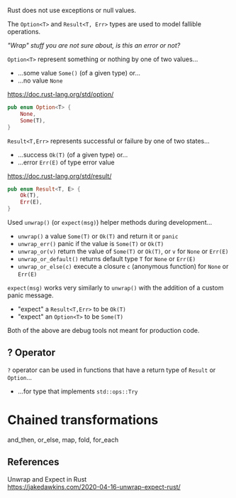 Rust does not use exceptions or null values.

The `Option<T>` and `Result<T, Err>` types are used to model fallible operations.

_"Wrap" stuff you are not sure about, is this an error or not?_

`Option<T>` represent something or nothing by one of two values...

* ...some value `Some()` (of a given type) or...
* ...no value `None`

<https://doc.rust-lang.org/std/option/>

```rust
pub enum Option<T> {
    None,
    Some(T),
}
```

`Result<T,Err>`  represents successful or failure by one of two states...

* ...success `Ok(T)` (of a given type) or...
* ...error `Err(E)` of type error value

<https://doc.rust-lang.org/std/result/>

```rust
pub enum Result<T, E> {
    Ok(T),
    Err(E),
}
```

Used `unwrap()` (or `expect(msg)`) helper methods during development...

* `unwrap()` a value `Some(T)` or `Ok(T)` and return it or `panic`
* `unwrap_err()` panic if the value is `Some(T)` or `Ok(T)`
* `unwrap_or(v)` return the value of `Some(T)` or `Ok(T)`, or `v` for `None` or `Err(E)`
* `unwrap_or_default()` returns default type `T` for `None` or `Err(E)`
* `unwrap_or_else(c)`  execute a closure `c` (anonymous function) for `None` or `Err(E)`

`expect(msg)` works very similarly to `unwrap()` with the addition of a custom panic message.

* "expect" a `Result<T,Err>` to be `Ok(T)`
* "expect" an `Option<T>` to be `Some(T)` 

Both of the above are debug tools not meant for production code.

## ? Operator

`?` operator can be used in functions that have a return type of `Result` or `Option`...

* ...for type that implements `std::ops::Try`

# Chained transformations

and_then, or_else, map, fold, for_each

## References

Unwrap and Expect in Rust  
<https://jakedawkins.com/2020-04-16-unwrap-expect-rust/>